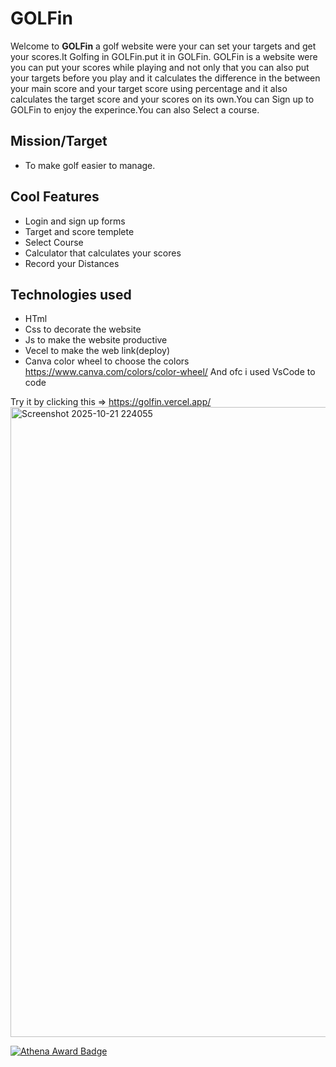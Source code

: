 # GOLFin

Welcome to **GOLFin** a golf website were your can set your targets and get your scores.It Golfing in GOLFin.put it in GOLFin.
GOLFin is a website were you can put your scores while playing and not only that you can also put your targets before you play and it calculates the difference in the between your main score and your target score using percentage and it also calculates the target score and your scores on its own.You can Sign up to GOLFin to enjoy the experince.You can also Select a course.

## Mission/Target
- To make golf easier to manage.

## Cool Features
- Login and sign up forms
- Target and score templete
- Select Course
- Calculator that calculates your scores
- Record your Distances

## Technologies used
- HTml
- Css to decorate the website
- Js to make the website productive
- Vecel to make the web link(deploy)
- Canva color wheel to choose the colors https://www.canva.com/colors/color-wheel/
And ofc i used VsCode to code

Try it by clicking this => https://golfin.vercel.app/
<img width="1920" height="1008" alt="Screenshot 2025-10-21 224055" src="https://github.com/user-attachments/assets/596158a4-a220-4f55-8f22-7651d955b4d1" />


[![Athena Award Badge](https://img.shields.io/endpoint?url=https%3A%2F%2Faward.athena.hackclub.com%2Fapi%2Fbadge)](https://award.athena.hackclub.com?utm_source=readme)
